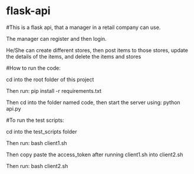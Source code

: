 # flask-api

#This is a flask api, that a manager in a retail company can use.

The manager can register and then login.

He/She can create different stores, then post items to those stores, update the details of the items, and  delete the items and stores

#How to run the code:

cd into the root folder of this project

Then run: pip install -r requirements.txt

Then cd into the folder named code, then start the server using: python api.py

#To run the test scripts:

cd into the test_scripts folder

Then run: bash client1.sh

Then copy paste the access_token after running client1.sh into client2.sh

Then run: bash client2.sh
